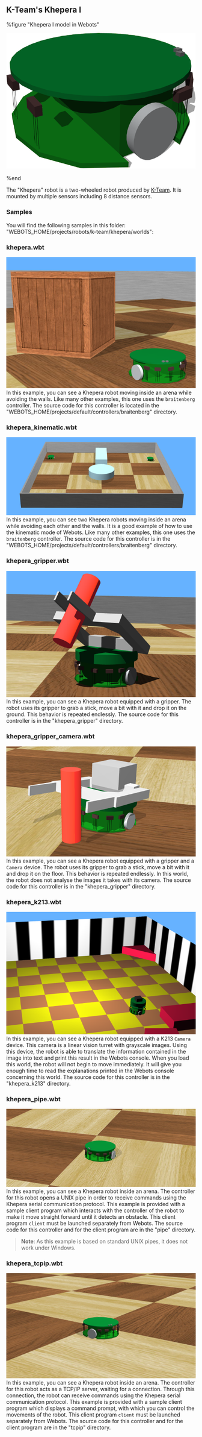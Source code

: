 ## K-Team's Khepera I

%figure "Khepera I model in Webots"

![model.png](images/robots/khepera1/model.png)

%end

The "Khepera" robot is a two-wheeled robot produced by [K-Team](https://www.k-team.com/).
It is mounted by multiple sensors including 8 distance sensors.

### Samples

You will find the following samples in this folder: "WEBOTS\_HOME/projects/robots/k-team/khepera/worlds":

### khepera.wbt

![khepera.wbt.png](images/robots/khepera1/khepera.wbt.png) In this example, you can see a Khepera robot moving inside an arena while avoiding the walls.
Like many other examples, this one uses the `braitenberg` controller.
The source code for this controller is located in the "WEBOTS\_HOME/projects/default/controllers/braitenberg" directory.

### khepera\_kinematic.wbt

![khepera_kinematic.wbt.png](images/robots/khepera1/khepera_kinematic.wbt.png) In this example, you can see two Khepera robots moving inside an arena while avoiding each other and the walls.
It is a good example of how to use the kinematic mode of Webots.
Like many other examples, this one uses the `braitenberg` controller.
The source code for this controller is in the "WEBOTS\_HOME/projects/default/controllers/braitenberg" directory.

### khepera\_gripper.wbt

![khepera_gripper.wbt.png](images/robots/khepera1/khepera_gripper.wbt.png) In this example, you can see a Khepera robot equipped with a gripper.
The robot uses its gripper to grab a stick, move a bit with it and drop it on the ground.
This behavior is repeated endlessly.
The source code for this controller is in the "khepera\_gripper" directory.

### khepera\_gripper\_camera.wbt

![khepera_gripper_camera.wbt.png](images/robots/khepera1/khepera_gripper_camera.wbt.png) In this example, you can see a Khepera robot equipped with a gripper and a `Camera` device.
The robot uses its gripper to grab a stick, move a bit with it and drop it on the floor.
This behavior is repeated endlessly.
In this world, the robot does not analyse the images it takes with its camera.
The source code for this controller is in the "khepera\_gripper" directory.

### khepera\_k213.wbt

![khepera_k213.wbt.png](images/robots/khepera1/khepera_k213.wbt.png) In this example, you can see a Khepera robot equipped with a K213 `Camera` device.
This camera is a linear vision turret with grayscale images.
Using this device, the robot is able to translate the information contained in the image into text and print this result in the Webots console.
When you load this world, the robot will not begin to move immediately.
It will give you enough time to read the explanations printed in the Webots console concerning this world.
The source code for this controller is in the "khepera\_k213" directory.

### khepera\_pipe.wbt

![khepera_pipe.wbt.png](images/robots/khepera1/khepera_pipe.wbt.png) In this example, you can see a Khepera robot inside an arena.
The controller for this robot opens a UNIX pipe in order to receive commands using the Khepera serial communication protocol.
This example is provided with a sample client program which interacts with the controller of the robot to make it move straight forward until it detects an obstacle.
This client program `client` must be launched separately from Webots.
The source code for this controller and for the client program are in the "pipe" directory.

> **Note**: As this example is based on standard UNIX pipes, it does not work under Windows.

### khepera\_tcpip.wbt

![khepera_tcpip.wbt.png](images/robots/khepera1/khepera_tcpip.wbt.png) In this example, you can see a Khepera robot inside an arena.
The controller for this robot acts as a TCP/IP server, waiting for a connection.
Through this connection, the robot can receive commands using the Khepera serial communication protocol.
This example is provided with a sample client program which displays a command prompt, with which you can control the movements of the robot.
This client program `client` must be launched separately from Webots.
The source code for this controller and for the client program are in the "tcpip" directory.
